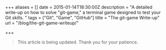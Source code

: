 +++
aliases = []
date = 2015-01-14T18:30:00Z
description = "A detailed write-up on how to solve \"git-game,\" a terminal game designed to test your Git skills. "
tags = ["Git", "Game", "GitHub"]
title = "The git-game Write-up"
url = "/blog/the-git-game-writeup/"

+++
> This article is being updated. Thank you for your patience.